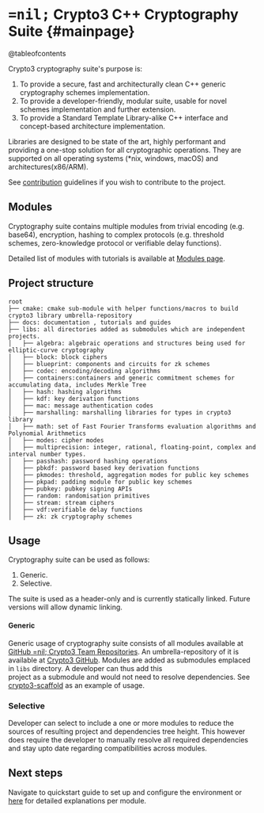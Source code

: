 # <span style='font-family: monospace'>=nil;</span> Crypto3 C++ Cryptography Suite {#mainpage}

@tableofcontents

Crypto3 cryptography suite's purpose is:
1. To provide a secure, fast and architecturally clean C++ generic cryptography schemes implementation.
2. To provide a developer-friendly, modular suite, usable for novel schemes implementation and further
 extension.
3. To provide a Standard Template Library-alike C++ interface and concept-based architecture implementation.

Libraries are designed to be state of the art, highly performant and providing a one-stop solution for 
all cryptographic operations. They are supported on all operating systems (*nix, windows, macOS) 
and architectures(x86/ARM).


See [contribution](contributing.md) guidelines if you wish to contribute to the project.

## Modules
Cryptography suite contains multiple modules from trivial encoding (e.g. base64), encryption, hashing
to complex protocols (e.g. threshold schemes, zero-knowledge protocol or verifiable delay functions).

Detailed list of modules with tutorials is available at [Modules page](modules.html).

## Project structure
```
root
├── cmake: cmake sub-module with helper functions/macros to build crypto3 library umbrella-repository
├── docs: documentation , tutorials and guides
├── libs: all directories added as submodules which are independent projects.
│   ├── algebra: algebraic operations and structures being used for elliptic-curve cryptography
│   ├── block: block ciphers
│   ├── blueprint: components and circuits for zk schemes
│   ├── codec: encoding/decoding algorithms
│   ├── containers:containers and generic commitment schemes for accumulating data, includes Merkle Tree
│   ├── hash: hashing algorithms
│   ├── kdf: key derivation functions 
│   ├── mac: message authentication codes
│   ├── marshalling: marshalling libraries for types in crypto3 library
│   ├── math: set of Fast Fourier Transforms evaluation algorithms and Polynomial Arithmetics
│   ├── modes: cipher modes
│   ├── multiprecision: integer, rational, floating-point, complex and interval number types. 
│   ├── passhash: password hashing operations 
│   ├── pbkdf: password based key derivation functions
│   ├── pkmodes: threshold, aggregation modes for public key schemes
│   ├── pkpad: padding module for public key schemes
│   ├── pubkey: pubkey signing APIs
│   ├── random: randomisation primitives 
│   ├── stream: stream ciphers
│   ├── vdf:verifiable delay functions 
│   ├── zk: zk cryptography schemes
```


## Usage

Cryptography suite can be used as follows:

1. Generic.
2. Selective.

The suite is used as a header-only and is currently statically linked. Future versions will allow dynamic linking. 

#### Generic
Generic usage of cryptography suite consists of all modules available at 
[GitHub =nil; Crypto3 Team Repositories](https://github.com/orgs/NilFoundation/teams/nil-crypto3/repositories). 
An umbrella-repository of it is available at  [Crypto3 GitHub](https://github.com/nilfoundation/crypto3.git). Modules
are added as submodules emplaced in `libs` directory. A developer can thus add this  
project as a submodule and would not need to resolve dependencies. See [crypto3-scaffold](https://github.com/NilFoundation/crypto3-scaffold) as an example of usage. 

### Selective
Developer can select to include a one or more modules to reduce the sources of resulting project and dependencies tree height. This however
does require the developer to manually resolve all required dependencies and stay upto date regarding
compatibilities across modules.


## Next steps
 <!--TODO Link generated via doxygen -->
Navigate to quickstart guide to set up and configure the environment or [here](modules.html) for detailed explanations per module. 